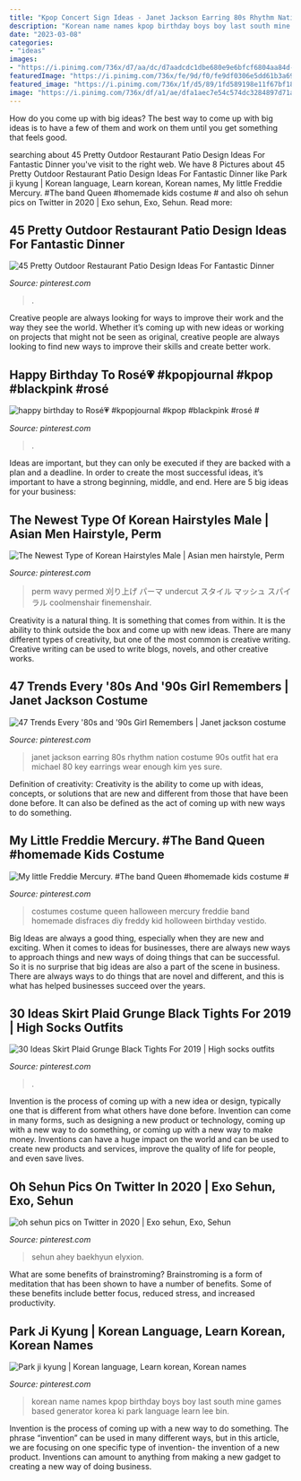 ```yaml
---
title: "Kpop Concert Sign Ideas - Janet Jackson Earring 80s Rhythm Nation Costume 90s Outfit Hat Era Michael 80 Key Earrings Wear Enough Kim Yes Sure"
description: "Korean name names kpop birthday boys boy last south mine games based generator korea ki park language learn lee bin"
date: "2023-03-08"
categories:
- "ideas"
images:
- "https://i.pinimg.com/736x/d7/aa/dc/d7aadcdc1dbe680e9e6bfcf6804aa84d--janet-jackson-michael-jackson.jpg"
featuredImage: "https://i.pinimg.com/736x/fe/9d/f0/fe9df0306e5dd61b3a692edcfca5130c--homemade-kids-costumes-kid-costumes.jpg"
featured_image: "https://i.pinimg.com/736x/1f/d5/89/1fd589198e11f67bf18474d6d2a560e8.jpg"
image: "https://i.pinimg.com/736x/df/a1/ae/dfa1aec7e54c574dc3284897d71a0b4a.jpg"
---
```



How do you come up with big ideas?
The best way to come up with big ideas is to have a few of them and work on them until you get something that feels good.

	

		
searching about 45 Pretty Outdoor Restaurant Patio Design Ideas For Fantastic Dinner you've visit to the right web. We have 8 Pictures about 45 Pretty Outdoor Restaurant Patio Design Ideas For Fantastic Dinner like Park ji kyung | Korean language, Learn korean, Korean names, My little Freddie Mercury. #The band Queen #homemade kids costume # and also oh sehun pics on Twitter in 2020 | Exo sehun, Exo, Sehun. Read more:
		
    
## 45 Pretty Outdoor Restaurant Patio Design Ideas For Fantastic Dinner

<img loading=lazy src="https://i.pinimg.com/736x/1f/d5/89/1fd589198e11f67bf18474d6d2a560e8.jpg" onerror="this.onerror=null;this.src='https://tse2.mm.bing.net/th?id=OIP.tj-3jc5usXN0V8oxxEgv3gHaJ6&amp;pid=15.1';" alt="45 Pretty Outdoor Restaurant Patio Design Ideas For Fantastic Dinner">

_Source: pinterest.com_

>. 

	

Creative people are always looking for ways to improve their work and the way they see the world. Whether it’s coming up with new ideas or working on projects that might not be seen as original, creative people are always looking to find new ways to improve their skills and create better work.

    
## Happy Birthday To Rosé💗 #kpopjournal #kpop #blackpink #rosé #

<img loading=lazy src="https://i.pinimg.com/736x/92/9c/ad/929caddf77f156277fcd3f1313d4598e.jpg" onerror="this.onerror=null;this.src='https://tse1.mm.bing.net/th?id=OIP.YghxpeaqQBfOwodGpTHSvwHaHa&amp;pid=15.1';" alt="happy birthday to Rosé💗 #kpopjournal #kpop #blackpink #rosé #">

_Source: pinterest.com_

>. 

	

Ideas are important, but they can only be executed if they are backed with a plan and a deadline. In order to create the most successful ideas, it’s important to have a strong beginning, middle, and end. Here are 5 big ideas for your business: 

    
## The Newest Type Of Korean Hairstyles Male | Asian Men Hairstyle, Perm

<img loading=lazy src="https://i.pinimg.com/736x/df/a1/ae/dfa1aec7e54c574dc3284897d71a0b4a.jpg" onerror="this.onerror=null;this.src='https://tse3.mm.bing.net/th?id=OIP.vLO-7XT1V7t0cg2yQ_PYawHaLH&amp;pid=15.1';" alt="The Newest Type of Korean Hairstyles Male | Asian men hairstyle, Perm">

_Source: pinterest.com_

>perm wavy permed 刈り上げ パーマ undercut スタイル マッシュ スパイラル coolmenshair finemenshair. 

	

Creativity is a natural thing. It is something that comes from within. It is the ability to think outside the box and come up with new ideas. There are many different types of creativity, but one of the most common is creative writing. Creative writing can be used to write blogs, novels, and other creative works.

    
## 47 Trends Every &#039;80s And &#039;90s Girl Remembers | Janet Jackson Costume

<img loading=lazy src="https://i.pinimg.com/736x/d7/aa/dc/d7aadcdc1dbe680e9e6bfcf6804aa84d--janet-jackson-michael-jackson.jpg" onerror="this.onerror=null;this.src='https://tse1.mm.bing.net/th?id=OIP.JfGNqFKYkGQccY8HzSzAmgHaK4&amp;pid=15.1';" alt="47 Trends Every &#039;80s and &#039;90s Girl Remembers | Janet jackson costume">

_Source: pinterest.com_

>janet jackson earring 80s rhythm nation costume 90s outfit hat era michael 80 key earrings wear enough kim yes sure. 

	

Definition of creativity:
Creativity is the ability to come up with ideas, concepts, or solutions that are new and different from those that have been done before. It can also be defined as the act of coming up with new ways to do something.

    
## My Little Freddie Mercury. #The Band Queen #homemade Kids Costume #

<img loading=lazy src="https://i.pinimg.com/736x/fe/9d/f0/fe9df0306e5dd61b3a692edcfca5130c--homemade-kids-costumes-kid-costumes.jpg" onerror="this.onerror=null;this.src='https://tse4.mm.bing.net/th?id=OIP.jTvLsgkx8NoOJd480WVsIQHaJ3&amp;pid=15.1';" alt="My little Freddie Mercury. #The band Queen #homemade kids costume #">

_Source: pinterest.com_

>costumes costume queen halloween mercury freddie band homemade disfraces diy freddy kid holloween birthday vestido. 

	

Big Ideas are always a good thing, especially when they are new and exciting. When it comes to ideas for businesses, there are always new ways to approach things and new ways of doing things that can be successful. So it is no surprise that big ideas are also a part of the scene in business. There are always ways to do things that are novel and different, and this is what has helped businesses succeed over the years.

    
## 30 Ideas Skirt Plaid Grunge Black Tights For 2019 | High Socks Outfits

<img loading=lazy src="https://i.pinimg.com/736x/03/eb/1a/03eb1a6365b5f0fe88b493a376bbd74d.jpg" onerror="this.onerror=null;this.src='https://tse1.mm.bing.net/th?id=OIP.-WjGnEzSiar_7CN2VhiC3QAAAA&amp;pid=15.1';" alt="30 Ideas Skirt Plaid Grunge Black Tights For 2019 | High socks outfits">

_Source: pinterest.com_

>. 

	

Invention is the process of coming up with a new idea or design, typically one that is different from what others have done before. Invention can come in many forms, such as designing a new product or technology, coming up with a new way to do something, or coming up with a new way to make money. Inventions can have a huge impact on the world and can be used to create new products and services, improve the quality of life for people, and even save lives.

    
## Oh Sehun Pics On Twitter In 2020 | Exo Sehun, Exo, Sehun

<img loading=lazy src="https://i.pinimg.com/736x/69/a6/ef/69a6ef87874d5ebc61ddda5387a2e88f.jpg" onerror="this.onerror=null;this.src='https://tse2.mm.bing.net/th?id=OIP.ZOCWJi0Bfch7DQkY32KKXgHaLH&amp;pid=15.1';" alt="oh sehun pics on Twitter in 2020 | Exo sehun, Exo, Sehun">

_Source: pinterest.com_

>sehun ahey baekhyun elyxion. 

	

What are some benefits of brainstroming?
Brainstroming is a form of meditation that has been shown to have a number of benefits. Some of these benefits include better focus, reduced stress, and increased productivity.

    
## Park Ji Kyung | Korean Language, Learn Korean, Korean Names

<img loading=lazy src="https://i.pinimg.com/736x/4d/78/90/4d7890283fc139c355921e3787477b66--korean-name-kpop-quiz.jpg" onerror="this.onerror=null;this.src='https://tse1.mm.bing.net/th?id=OIP.Hq8ZI6cu19Vg0G0DUfAlWwHaFj&amp;pid=15.1';" alt="Park ji kyung | Korean language, Learn korean, Korean names">

_Source: pinterest.com_

>korean name names kpop birthday boys boy last south mine games based generator korea ki park language learn lee bin. 

	

Invention is the process of coming up with a new way to do something. The phrase “invention” can be used in many different ways, but in this article, we are focusing on one specific type of invention- the invention of a new product. Inventions can amount to anything from making a new gadget to creating a new way of doing business.

